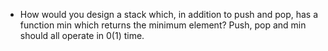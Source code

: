 - How would you design a stack which, in addition to push and pop, has a function min which returns the minimum element? Push, pop and min should all operate in 0(1) time.

